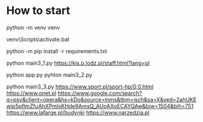 # How to start

python -m venv venv

venv\Scripts\activate.bat

python -m pip install -r requirements.txt

python main3_1.py https://kis.p.lodz.pl/staff.html?lang=pl

python app.py 
pyhton main3_2.py

python main3_3.py https://www.sport.pl/sport-hp/0,0.html https://www.onet.pl https://www.google.com/search?q=psy&client=opera&hs=kDo&source=lnms&tbm=isch&sa=X&ved=2ahUKEwip5pflmZfuAhXPmIsKHde9AmsQ_AUoAXoECAYQAw&biw=1504&bih=751 https://www.lafarge.pl/budynki https://www.narzedzia.pl
